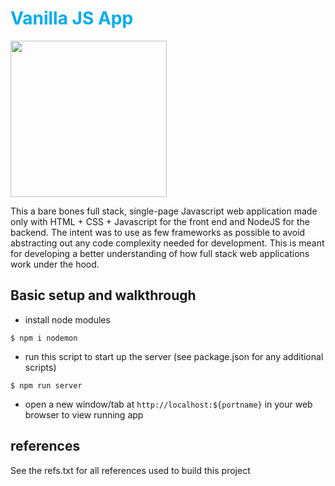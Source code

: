 <h1 style="color: #00acee">Vanilla JS App</h1>
<img src='https://getbutterfly.com/wp-content/uploads/2016/04/logo-js.jpg' width="250" height="250"></img>

<p>This a bare bones full stack, single-page Javascript web application made only with HTML + CSS + Javascript for the front end and NodeJS for the backend. The intent was to use as few frameworks as possible to avoid abstracting out any code complexity needed for development. This is meant for developing a better understanding of how full stack web applications work under the hood.</p>

## Basic setup and walkthrough

- install node modules

```
$ npm i nodemon
```

- run this script to start up the server (see package.json for any additional scripts)
```
$ npm run server
```

- open a new window/tab at `http://localhost:${portname}` in your web browser to view running app

## references
See the refs.txt for all references used to build this project